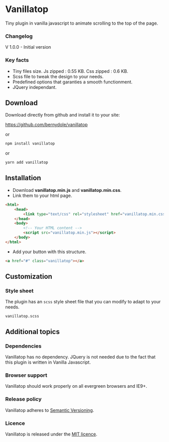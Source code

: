 # Vanillatop

Tiny plugin in vanilla javascript to animate scrolling to the top of the page.

### Changelog

V 1.0.0 -  Initial version

### Key facts

-   Tiny files size. Js zipped : 0.55 KB. Css zipped : 0.6 KB.
-   Scss file to tweak the design to your needs.
-   Predefined options that garanties a smooth functionment.
-   JQuery independant.

## Download

Download directly from github and install it to your site:

<https://github.com/bernydole/vanillatop>

or

```bash
npm install vanillatop
```

or

```bash
yarn add vanillatop
```

## Installation

-   Download **vanillatop.min.js** and **vanillatop.min.css**.
-   Link them to your html page.

```html
<html>
	<head>
		<link type="text/css" rel="stylesheet" href="vanillatop.min.css" />
	</head>
	<body>
		<!-- Your HTML content -->
		<script src="vanillatop.min.js"></script>
	</body>
</html>
```

-   Add your button with this structure.

```html
<a href="#" class="vanillatop"></a>
```

## Customization

### Style sheet

The plugin has an `scss` style sheet file that you can modify to adapt to your needs.

`vanillatop.scss`

## Additional topics

### Dependencies

Vanillatop has no dependency. JQuery is not needed due to the fact that this plugin is written in Vanilla Javascript.

### Browser support

Vanillatop should work properly on all evergreen browsers and IE9+.

### Release policy

Vanillatop adheres to [Semantic Versioning](https://semver.org/).

### Licence

Vanillatop is released under the [MIT licence](https://opensource.org/licenses/MIT).
